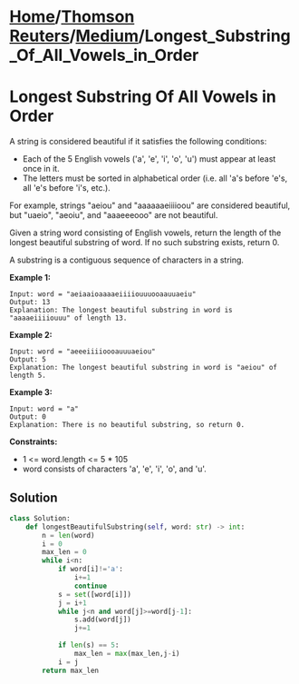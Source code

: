 # [Home](./../..)/[Thomson Reuters](./..)/[Medium](./)/Longest_Substring_Of_All_Vowels_in_Order
<h1>Longest Substring Of All Vowels in Order</h1>

<p>
A string is considered beautiful if it satisfies the following conditions:
</p>

* Each of the 5 English vowels ('a', 'e', 'i', 'o', 'u') must appear at least once in it.
* The letters must be sorted in alphabetical order (i.e. all 'a's before 'e's, all 'e's before 'i's, etc.).

<p>
For example, strings "aeiou" and "aaaaaaeiiiioou" are considered beautiful, but "uaeio", "aeoiu", and "aaaeeeooo" are not beautiful.
</p>
<p>
Given a string word consisting of English vowels, return the length of the longest beautiful substring of word. If no such substring exists, return 0.
</p>
<p>
A substring is a contiguous sequence of characters in a string.
</p>

<b>Example 1:</b>

    Input: word = "aeiaaioaaaaeiiiiouuuooaauuaeiu"
    Output: 13
    Explanation: The longest beautiful substring in word is "aaaaeiiiiouuu" of length 13.
    
<b>Example 2:</b>

    Input: word = "aeeeiiiioooauuuaeiou"
    Output: 5
    Explanation: The longest beautiful substring in word is "aeiou" of length 5.

<b>Example 3:</b>

    Input: word = "a"
    Output: 0
    Explanation: There is no beautiful substring, so return 0.

<b>Constraints:</b>

- 1 <= word.length <= 5 * 105
- word consists of characters 'a', 'e', 'i', 'o', and 'u'.

<h2>Solution</h2>

```python
class Solution:
    def longestBeautifulSubstring(self, word: str) -> int:
        n = len(word)
        i = 0
        max_len = 0
        while i<n:
            if word[i]!='a':
                i+=1
                continue
            s = set([word[i]])
            j = i+1
            while j<n and word[j]>=word[j-1]:
                s.add(word[j])
                j+=1
                
            if len(s) == 5:
                max_len = max(max_len,j-i)
            i = j
        return max_len
```

